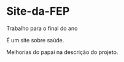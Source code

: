 # Site-da-FEP
Trabalho para o final do ano

É um site sobre saúde.

Melhorias do papai na descrição do projeto.
